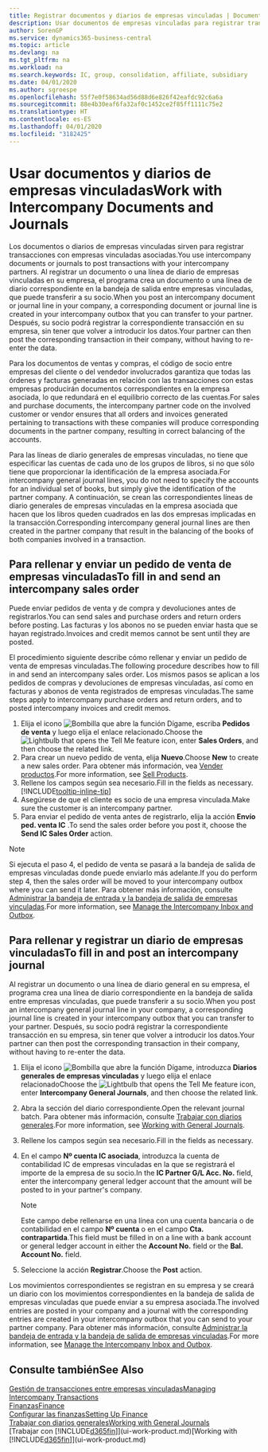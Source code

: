 ```yaml
---
title: Registrar documentos y diarios de empresas vinculadas | Documentos de Microsoft
description: Usar documentos de empresas vinculadas para registrar transacciones con empresas vinculadas asociadas.
author: SorenGP
ms.service: dynamics365-business-central
ms.topic: article
ms.devlang: na
ms.tgt_pltfrm: na
ms.workload: na
ms.search.keywords: IC, group, consolidation, affiliate, subsidiary
ms.date: 04/01/2020
ms.author: sgroespe
ms.openlocfilehash: 55f7e0f58634ad56d88d6e826f42eafdc92c6a6a
ms.sourcegitcommit: 88e4b30eaf6fa32af0c1452ce2f85ff1111c75e2
ms.translationtype: HT
ms.contentlocale: es-ES
ms.lasthandoff: 04/01/2020
ms.locfileid: "3182425"
---
```

# <a name="work-with-intercompany-documents-and-journals"></a><span data-ttu-id="7b297-103">Usar documentos y diarios de empresas vinculadas</span><span class="sxs-lookup"><span data-stu-id="7b297-103">Work with Intercompany Documents and Journals</span></span>
<span data-ttu-id="7b297-104">Los documentos o diarios de empresas vinculadas sirven para registrar transacciones con empresas vinculadas asociadas.</span><span class="sxs-lookup"><span data-stu-id="7b297-104">You use intercompany documents or journals to post transactions with your intercompany partners.</span></span> <span data-ttu-id="7b297-105">Al registrar un documento o una línea de diario de empresas vinculadas en su empresa, el programa crea un documento o una línea de diario correspondiente en la bandeja de salida entre empresas vinculadas, que puede transferir a su socio.</span><span class="sxs-lookup"><span data-stu-id="7b297-105">When you post an intercompany document or journal line in your company, a corresponding document or journal line is created in your intercompany outbox that you can transfer to your partner.</span></span> <span data-ttu-id="7b297-106">Después, su socio podrá registrar la correspondiente transacción en su empresa, sin tener que volver a introducir los datos.</span><span class="sxs-lookup"><span data-stu-id="7b297-106">Your partner can then post the corresponding transaction in their company, without having to re-enter the data.</span></span>

<span data-ttu-id="7b297-107">Para los documentos de ventas y compras, el código de socio entre empresas del cliente o del vendedor involucrados garantiza que todas las órdenes y facturas generadas en relación con las transacciones con estas empresas producirán documentos correspondientes en la empresa asociada, lo que redundará en el equilibrio correcto de las cuentas.</span><span class="sxs-lookup"><span data-stu-id="7b297-107">For sales and purchase documents, the intercompany partner code on the involved customer or vendor ensures that all orders and invoices generated pertaining to transactions with these companies will produce corresponding documents in the partner company, resulting in correct balancing of the accounts.</span></span>

<span data-ttu-id="7b297-108">Para las líneas de diario generales de empresas vinculadas, no tiene que especificar las cuentas de cada uno de los grupos de libros, si no que sólo tiene que proporcionar la identificación de la empresa asociada.</span><span class="sxs-lookup"><span data-stu-id="7b297-108">For intercompany general journal lines, you do not need to specify the accounts for an individual set of books, but simply give the identification of the partner company.</span></span> <span data-ttu-id="7b297-109">A continuación, se crean las correspondientes líneas de diario generales de empresas vinculadas en la empresa asociada que hacen que los libros queden cuadrados en las dos empresas implicadas en la transacción.</span><span class="sxs-lookup"><span data-stu-id="7b297-109">Corresponding intercompany general journal lines are then created in the partner company that result in the balancing of the books of both companies involved in a transaction.</span></span>

## <a name="to-fill-in-and-send-an-intercompany-sales-order"></a><span data-ttu-id="7b297-110">Para rellenar y enviar un pedido de venta de empresas vinculadas</span><span class="sxs-lookup"><span data-stu-id="7b297-110">To fill in and send an intercompany sales order</span></span>
<span data-ttu-id="7b297-111">Puede enviar pedidos de venta y de compra y devoluciones antes de registrarlos.</span><span class="sxs-lookup"><span data-stu-id="7b297-111">You can send sales and purchase orders and return orders before posting.</span></span> <span data-ttu-id="7b297-112">Las facturas y los abonos no se pueden enviar hasta que se hayan registrado.</span><span class="sxs-lookup"><span data-stu-id="7b297-112">Invoices and credit memos cannot be sent until they are posted.</span></span>

<span data-ttu-id="7b297-113">El procedimiento siguiente describe cómo rellenar y enviar un pedido de venta de empresas vinculadas.</span><span class="sxs-lookup"><span data-stu-id="7b297-113">The following procedure describes how to fill in and send an intercompany sales order.</span></span> <span data-ttu-id="7b297-114">Los mismos pasos se aplican a los pedidos de compras y devoluciones de empresas vinculadas, así como en facturas y abonos de venta registrados de empresas vinculadas.</span><span class="sxs-lookup"><span data-stu-id="7b297-114">The same steps apply to intercompany purchase orders and return orders, and to posted intercompany invoices and credit memos.</span></span>  

1. <span data-ttu-id="7b297-115">Elija el icono ![Bombilla que abre la función Dígame](media/ui-search/search_small.png "Dígame qué desea hacer"), escriba **Pedidos de venta** y luego elija el enlace relacionado.</span><span class="sxs-lookup"><span data-stu-id="7b297-115">Choose the ![Lightbulb that opens the Tell Me feature](media/ui-search/search_small.png "Tell me what you want to do") icon, enter **Sales Orders**, and then choose the related link.</span></span>  
2. <span data-ttu-id="7b297-116">Para crear un nuevo pedido de venta, elija **Nuevo**.</span><span class="sxs-lookup"><span data-stu-id="7b297-116">Choose **New** to create a new sales order.</span></span> <span data-ttu-id="7b297-117">Para obtener más información, vea [Vender productos](sales-how-sell-products.md).</span><span class="sxs-lookup"><span data-stu-id="7b297-117">For more information, see [Sell Products](sales-how-sell-products.md).</span></span>  
3. <span data-ttu-id="7b297-118">Rellene los campos según sea necesario.</span><span class="sxs-lookup"><span data-stu-id="7b297-118">Fill in the fields as necessary.</span></span> [!INCLUDE[tooltip-inline-tip](includes/tooltip-inline-tip_md.md)]
4. <span data-ttu-id="7b297-119">Asegúrese de que el cliente es socio de una empresa vinculada.</span><span class="sxs-lookup"><span data-stu-id="7b297-119">Make sure the customer is an intercompany partner.</span></span>
5. <span data-ttu-id="7b297-120">Para enviar el pedido de venta antes de registrarlo, elija la acción **Envío ped. venta IC** .</span><span class="sxs-lookup"><span data-stu-id="7b297-120">To send the sales order before you post it, choose the **Send IC Sales Order** action.</span></span>

> [!NOTE]
> <span data-ttu-id="7b297-121">Si ejecuta el paso 4, el pedido de venta se pasará a la bandeja de salida de empresas vinculadas donde puede enviarlo más adelante.</span><span class="sxs-lookup"><span data-stu-id="7b297-121">If you do perform step 4, then the sales order will be moved to your intercompany outbox where you can send it later.</span></span> <span data-ttu-id="7b297-122">Para obtener más información, consulte [Administrar la bandeja de entrada y la bandeja de salida de empresas vinculadas](intercompany-how-manage-intercompany-inbox.md).</span><span class="sxs-lookup"><span data-stu-id="7b297-122">For more information, see [Manage the Intercompany Inbox and Outbox](intercompany-how-manage-intercompany-inbox.md).</span></span>

## <a name="to-fill-in-and-post-an-intercompany-journal"></a><span data-ttu-id="7b297-123">Para rellenar y registrar un diario de empresas vinculadas</span><span class="sxs-lookup"><span data-stu-id="7b297-123">To fill in and post an intercompany journal</span></span>
<span data-ttu-id="7b297-124">Al registrar un documento o una línea de diario general en su empresa, el programa crea una línea de diario correspondiente en la bandeja de salida entre empresas vinculadas, que puede transferir a su socio.</span><span class="sxs-lookup"><span data-stu-id="7b297-124">When you post an intercompany general journal line in your company, a corresponding journal line is created in your intercompany outbox that you can transfer to your partner.</span></span> <span data-ttu-id="7b297-125">Después, su socio podrá registrar la correspondiente transacción en su empresa, sin tener que volver a introducir los datos.</span><span class="sxs-lookup"><span data-stu-id="7b297-125">Your partner can then post the corresponding transaction in their company, without having to re-enter the data.</span></span>

1. <span data-ttu-id="7b297-126">Elija el icono ![Bombilla que abre la función Dígame](media/ui-search/search_small.png "Dígame qué desea hacer"), introduzca **Diarios generales de empresas vinculadas** y luego elija el enlace relacionado</span><span class="sxs-lookup"><span data-stu-id="7b297-126">Choose the ![Lightbulb that opens the Tell Me feature](media/ui-search/search_small.png "Tell me what you want to do") icon, enter **Intercompany General Journals**, and then choose the related link.</span></span>  
2. <span data-ttu-id="7b297-127">Abra la sección del diario correspondiente.</span><span class="sxs-lookup"><span data-stu-id="7b297-127">Open the relevant journal batch.</span></span> <span data-ttu-id="7b297-128">Para obtener más información, consulte [Trabajar con diarios generales](ui-work-general-journals.md).</span><span class="sxs-lookup"><span data-stu-id="7b297-128">For more information, see [Working with General Journals](ui-work-general-journals.md).</span></span>
3. <span data-ttu-id="7b297-129">Rellene los campos según sea necesario.</span><span class="sxs-lookup"><span data-stu-id="7b297-129">Fill in the fields as necessary.</span></span>
4. <span data-ttu-id="7b297-130">En el campo **Nº cuenta IC asociada**, introduzca la cuenta de contabilidad IC de empresas vinculadas en la que se registrará el importe de la empresa de su socio.</span><span class="sxs-lookup"><span data-stu-id="7b297-130">In the **IC Partner G/L Acc. No.** field, enter the intercompany general ledger account that the amount will be posted to in your partner's company.</span></span>

    > [!NOTE]
    > <span data-ttu-id="7b297-131">Este campo debe rellenarse en una línea con una cuenta bancaria o de contabilidad en el campo **Nº cuenta** o en el campo **Cta. contrapartida**.</span><span class="sxs-lookup"><span data-stu-id="7b297-131">This field must be filled in on a line with a bank account or general ledger account in either the **Account No.** field or the **Bal. Account No.** field.</span></span>  
5. <span data-ttu-id="7b297-132">Seleccione la acción **Registrar**.</span><span class="sxs-lookup"><span data-stu-id="7b297-132">Choose the **Post** action.</span></span>

<span data-ttu-id="7b297-133">Los movimientos correspondientes se registran en su empresa y se creará un diario con los movimientos correspondientes en la bandeja de salida de empresas vinculadas que puede enviar a su empresa asociada.</span><span class="sxs-lookup"><span data-stu-id="7b297-133">The involved entries are posted in your company and a journal with the corresponding entries are created in your intercompany outbox that you can send to your partner company.</span></span> <span data-ttu-id="7b297-134">Para obtener más información, consulte [Administrar la bandeja de entrada y la bandeja de salida de empresas vinculadas](intercompany-how-manage-intercompany-inbox.md).</span><span class="sxs-lookup"><span data-stu-id="7b297-134">For more information, see [Manage the Intercompany Inbox and Outbox](intercompany-how-manage-intercompany-inbox.md).</span></span>

## <a name="see-also"></a><span data-ttu-id="7b297-135">Consulte también</span><span class="sxs-lookup"><span data-stu-id="7b297-135">See Also</span></span>
[<span data-ttu-id="7b297-136">Gestión de transacciones entre empresas vinculadas</span><span class="sxs-lookup"><span data-stu-id="7b297-136">Managing Intercompany Transactions</span></span>](intercompany-manage.md)  
[<span data-ttu-id="7b297-137">Finanzas</span><span class="sxs-lookup"><span data-stu-id="7b297-137">Finance</span></span>](finance.md)  
[<span data-ttu-id="7b297-138">Configurar las finanzas</span><span class="sxs-lookup"><span data-stu-id="7b297-138">Setting Up Finance</span></span>](finance-setup-finance.md)  
[<span data-ttu-id="7b297-139">Trabajar con diarios generales</span><span class="sxs-lookup"><span data-stu-id="7b297-139">Working with General Journals</span></span>](ui-work-general-journals.md)  
<span data-ttu-id="7b297-140">[Trabajar con [!INCLUDE[d365fin](includes/d365fin_md.md)]](ui-work-product.md)</span><span class="sxs-lookup"><span data-stu-id="7b297-140">[Working with [!INCLUDE[d365fin](includes/d365fin_md.md)]](ui-work-product.md)</span></span>
